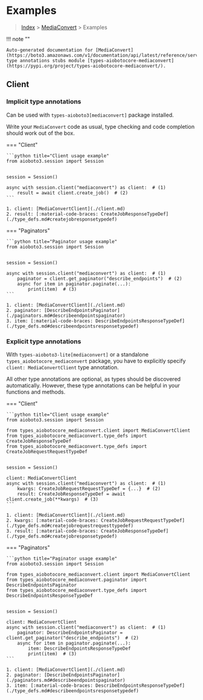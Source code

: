 # Examples

> [Index](../README.md) > [MediaConvert](./README.md) > Examples

!!! note ""

    Auto-generated documentation for [MediaConvert](https://boto3.amazonaws.com/v1/documentation/api/latest/reference/services/mediaconvert.html#MediaConvert)
    type annotations stubs module [types-aiobotocore-mediaconvert](https://pypi.org/project/types-aiobotocore-mediaconvert/).

## Client

### Implicit type annotations

Can be used with `types-aioboto3[mediaconvert]` package installed.

Write your `MediaConvert` code as usual,
type checking and code completion should work out of the box.



=== "Client"

    ```python title="Client usage example"
    from aioboto3.session import Session


    session = Session()

    async with session.client("mediaconvert") as client:  # (1)
        result = await client.create_job()  # (2)
    ```

    1. client: [MediaConvertClient](./client.md)
    2. result: [:material-code-braces: CreateJobResponseTypeDef](./type_defs.md#createjobresponsetypedef) 



=== "Paginators"

    ```python title="Paginator usage example"
    from aioboto3.session import Session


    session = Session()

    async with session.client("mediaconvert") as client:  # (1)
        paginator = client.get_paginator("describe_endpoints")  # (2)
        async for item in paginator.paginate(...):
            print(item)  # (3)
    ```

    1. client: [MediaConvertClient](./client.md)
    2. paginator: [DescribeEndpointsPaginator](./paginators.md#describeendpointspaginator)
    3. item: [:material-code-braces: DescribeEndpointsResponseTypeDef](./type_defs.md#describeendpointsresponsetypedef) 




### Explicit type annotations

With `types-aioboto3-lite[mediaconvert]`
or a standalone `types_aiobotocore_mediaconvert` package, you have to explicitly specify
`client: MediaConvertClient` type annotation.

All other type annotations are optional, as types should be discovered automatically.
However, these type annotations can be helpful in your functions and methods.


=== "Client"

    ```python title="Client usage example"
    from aioboto3.session import Session

    from types_aiobotocore_mediaconvert.client import MediaConvertClient
    from types_aiobotocore_mediaconvert.type_defs import CreateJobResponseTypeDef
    from types_aiobotocore_mediaconvert.type_defs import CreateJobRequestRequestTypeDef


    session = Session()

    client: MediaConvertClient
    async with session.client("mediaconvert") as client:  # (1)
        kwargs: CreateJobRequestRequestTypeDef = {...}  # (2)
        result: CreateJobResponseTypeDef = await client.create_job(**kwargs)  # (3)
    ```

    1. client: [MediaConvertClient](./client.md)
    2. kwargs: [:material-code-braces: CreateJobRequestRequestTypeDef](./type_defs.md#createjobrequestrequesttypedef) 
    3. result: [:material-code-braces: CreateJobResponseTypeDef](./type_defs.md#createjobresponsetypedef) 



=== "Paginators"

    ```python title="Paginator usage example"
    from aioboto3.session import Session

    from types_aiobotocore_mediaconvert.client import MediaConvertClient
    from types_aiobotocore_mediaconvert.paginator import DescribeEndpointsPaginator
    from types_aiobotocore_mediaconvert.type_defs import DescribeEndpointsResponseTypeDef


    session = Session()

    client: MediaConvertClient
    async with session.client("mediaconvert") as client:  # (1)
        paginator: DescribeEndpointsPaginator = client.get_paginator("describe_endpoints")  # (2)
        async for item in paginator.paginate(...):
            item: DescribeEndpointsResponseTypeDef
            print(item)  # (3)
    ```

    1. client: [MediaConvertClient](./client.md)
    2. paginator: [DescribeEndpointsPaginator](./paginators.md#describeendpointspaginator)
    3. item: [:material-code-braces: DescribeEndpointsResponseTypeDef](./type_defs.md#describeendpointsresponsetypedef) 




